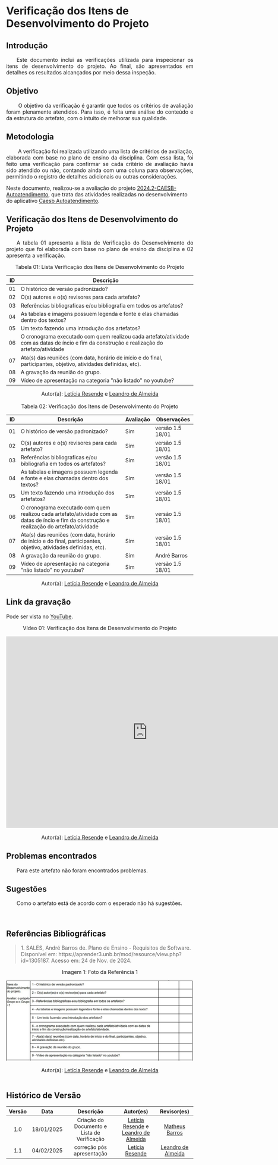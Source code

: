 #  Verificação dos Itens de Desenvolvimento do Projeto

## Introdução
<p align="justify">
&emsp;&emsp;Este documento inclui as verificações utilizada para inspecionar os itens de desenvolvimento do projeto. Ao final, são apresentados em detalhes os resultados alcançados por meio dessa inspeção.
</p>

## Objetivo
<p align="justify">
&emsp;&emsp; O objetivo da verificação é garantir que todos os critérios de avaliação foram plenamente atendidos. Para isso, é feita uma análise do conteúdo e da estrutura do artefato, com o intuito de melhorar sua qualidade.
</p>

## Metodologia
<p align="justify">
&emsp;&emsp; A verificação foi realizada utilizando uma lista de critérios de avaliação, elaborada com base no plano de ensino da disciplina. Com essa lista, foi feito uma verificação para confirmar se cada critério de avaliação havia sido atendido ou não, contando ainda com uma coluna para observações, permitindo o registro de detalhes adicionais ou outras considerações.

Neste documento, realizou-se a avaliação do projeto <a href="https://github.com/Requisitos-de-Software/2024.2-CAESB-Autoatendimento">2024.2-CAESB-Autoatendimento</a>, que trata das atividades realizadas no desenvolvimento do aplicativo <a href="https://play.google.com/store/apps/details?id=br.gov.df.caesb.mobile&hl=pt_BR">Caesb Autoatendimento</a>.
</p>


## Verificação dos Itens de Desenvolvimento do Projeto
<p align="justify">
&emsp;&emsp;A tabela 01 apresenta a lista de  Verificação do Desenvolvimento do projeto que foi elaborada com base no plano de ensino da disciplina e 02 apresenta a verificação.
</p>
<center>Tabela 01: Lista Verificação dos Itens de Desenvolvimento do Projeto</center>

| **ID** | **Descrição**                                                                                       | 
|--------|-----------------------------------------------------------------------------------------------------|
| 01     | O histórico de versão padronizado? |  
| 02     | O(s) autores e o(s) revisores para cada artefato? | 
| 03     | Referências bibliograficas e/ou bibliografia em todos os artefatos? |
| 04     | As tabelas e imagens possuem legenda e fonte e elas chamadas dentro dos textos? |  
| 05     | Um texto fazendo uma introdução dos artefatos?| 
| 06     | O cronograma executado com quem realizou cada artefato/atividade com as datas de íncio e fim da construção e realização do artefato/atividade  |
| 07     | Ata(s) das reuniões (com data, horário de início e do final, participantes, objetivo, atividades definidas, etc).| 
| 08     | A gravação da reunião do grupo. | 
| 09     | Vídeo de apresentação na categoria "não listado" no youtube? |  

<center>
</p>Autor(a): <a href="https://github.com/LeticiaResende23" target = "_blank">Letícia Resende</a> e <a href="https://github.com/leomitx10" target = "_blank">Leandro de Almeida</a>
</center>

<br>

<center>Tabela 02: Verificação dos Itens de Desenvolvimento do Projeto</center>

| **ID** | **Descrição** | **Avaliação** | **Observações**|
|--------|---------------|---------------|-----------|
| 01     | O histórico de versão padronizado? | Sim  | versão 1.5 18/01  |
| 02     | O(s) autores e o(s) revisores para cada artefato?  |  Sim   | versão 1.5 18/01 |
| 03     | Referências bibliograficas e/ou bibliografia em todos os artefatos?  |     Sim   | versão 1.5 18/01  |
| 04     | As tabelas e imagens possuem legenda e fonte e elas chamadas dentro dos textos?  |    Sim   |  versão 1.5 18/01   |
| 05     | Um texto fazendo uma introdução dos artefatos?  |  Sim  |  versão 1.5 18/01 |   
| 06     | O cronograma executado com quem realizou cada artefato/atividade com as datas de íncio e fim da construção e realização do artefato/atividade  |   Sim   | versão 1.5 18/01  |
| 07     | Ata(s) das reuniões (com data, horário de início e do final, participantes, objetivo, atividades definidas, etc).  |  Sim  |     versão 1.5 18/01 |
| 08     | A gravação da reunião do grupo.  |   Sim  | André Barros   | versão 1.5 18/01  |
| 09     | Vídeo de apresentação na categoria "não listado" no youtube?  |   Sim    |  versão 1.5 18/01  |

<center>
</p>Autor(a): <a href="https://github.com/LeticiaResende23" target = "_blank">Letícia Resende</a> e <a href="https://github.com/leomitx10" target = "_blank">Leandro de Almeida</a>
</center>

## Link da gravação
Pode ser vista no [YouTube](https://www.youtube.com/watch?v=XmNdvsiydHk).</p>

<center>
    <p>Vídeo 01: Verificação dos Itens de Desenvolvimento do Projeto</p>
    <iframe width="760" height="515" src="https://www.youtube.com/embed/XmNdvsiydHk?si=Bn-eZn5gXN9fCFfj" title="YouTube video player" frameborder="0" allow="accelerometer; autoplay; clipboard-write; encrypted-media; gyroscope; picture-in-picture; web-share" referrerpolicy="strict-origin-when-cross-origin" allowfullscreen></iframe>
   </p>Autor(a): <a href="https://github.com/LeticiaResende23" target = "_blank">Letícia Resende</a> e <a href="https://github.com/leomitx10" target = "_blank">Leandro de Almeida</a>
</center>

## Problemas encontrados
<p align="justify">&emsp;&emsp;Para este artefato não foram encontrados problemas.</p>


## Sugestões
<p align="justify">&emsp;&emsp;Como o artefato está de acordo com o esperado não há sugestões.</p>

<br>

## Referências Bibliográficas

> <p id="1">1. SALES, André Barros de. Plano de Ensino - Requisitos de Software. Disponível em: https://aprender3.unb.br/mod/resource/view.php?id=1305187. Acesso em: 24 de Nov. de 2024.

<center> <figcaption>Imagem 1: Foto da Referência 1</figcaption></center>

<center>

![alt text](../../assets/refimg.jpeg)

</center>

 <center></p>Autor(a): <a href="https://github.com/LeticiaResende23" target = "_blank">Letícia Resende</a> e <a href="https://github.com/leomitx10" target = "_blank">Leandro de Almeida</a></center>

<br>


## Histórico de Versão

| Versão |    Data    |      Descrição       |  Autor(es)  | Revisor(es) |
| :----: | :--------: | :------------------: | :-----: | :-----: |
|  1.0   | 18/01/2025 | Criação do Documento e Lista de Verificação | [Letícia Resende](https://github.com/LeticiaResende23) e [Leandro de Almeida](https://github.com/leomitx10)<br>| [Matheus Barros](https://github.com/Ninja-Haiyai)|
|  1.1   | 04/02/2025 | correção pós apresentação| [Letícia Resende](https://github.com/LeticiaResende23) | [Leandro de Almeida](https://github.com/leomitx10) |




